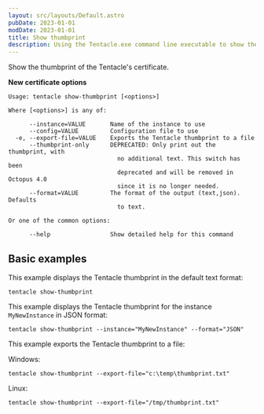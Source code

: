 ```yaml
---
layout: src/layouts/Default.astro
pubDate: 2023-01-01
modDate: 2023-01-01
title: Show thumbprint
description: Using the Tentacle.exe command line executable to show the thumbprint of the Tentacle's certificate.
---
```


Show the thumbprint of the Tentacle's certificate.

**New certificate options**

```
Usage: tentacle show-thumbprint [<options>]

Where [<options>] is any of:

      --instance=VALUE       Name of the instance to use
      --config=VALUE         Configuration file to use
  -e, --export-file=VALUE    Exports the Tentacle thumbprint to a file
      --thumbprint-only      DEPRECATED: Only print out the thumbprint, with
                               no additional text. This switch has been
                               deprecated and will be removed in Octopus 4.0
                               since it is no longer needed.
      --format=VALUE         The format of the output (text,json). Defaults
                               to text.

Or one of the common options:

      --help                 Show detailed help for this command
```

## Basic examples

This example displays the Tentacle thumbprint in the default text format:

```
tentacle show-thumbprint
```

This example displays the Tentacle thumbprint for the instance `MyNewInstance` in JSON format:

```
tentacle show-thumbprint --instance="MyNewInstance" --format="JSON"
```

This example exports the Tentacle thumbprint to a file:

Windows:

```
tentacle show-thumbprint --export-file="c:\temp\thumbprint.txt"
```
Linux:

```
tentacle show-thumbprint --export-file="/tmp/thumbprint.txt"
```
